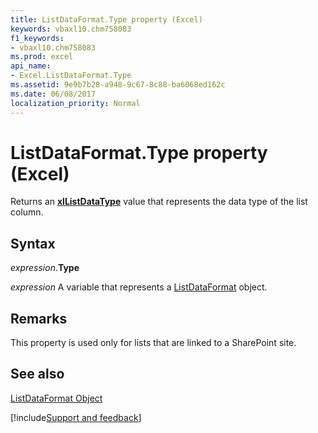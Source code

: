 ```yaml
---
title: ListDataFormat.Type property (Excel)
keywords: vbaxl10.chm758083
f1_keywords:
- vbaxl10.chm758083
ms.prod: excel
api_name:
- Excel.ListDataFormat.Type
ms.assetid: 9e9b7b28-a948-9c67-8c88-ba6068ed162c
ms.date: 06/08/2017
localization_priority: Normal
---
```



# ListDataFormat.Type property (Excel)

Returns an  **[xlListDataType](Excel.XlListDataType.md)** value that represents the data type of the list column.


## Syntax

_expression_.**Type**

_expression_ A variable that represents a [ListDataFormat](Excel.ListDataFormat.md) object.


## Remarks

 This property is used only for lists that are linked to a SharePoint site.


## See also


[ListDataFormat Object](Excel.ListDataFormat.md)

[!include[Support and feedback](~/includes/feedback-boilerplate.md)]